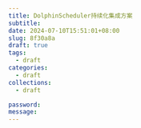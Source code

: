 ```yaml
---
title: DolphinScheduler持续化集成方案
subtitle:
date: 2024-07-10T15:51:01+08:00
slug: 8f30a8a
draft: true
tags:
  - draft
categories:
  - draft
collections:
  - draft

password:
message:
---
```



